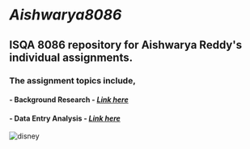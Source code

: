 # **_Aishwarya8086_**
## **ISQA 8086 repository for Aishwarya Reddy's individual assignments.**
### **The assignment topics include,**
#### - Background Research - [**_Link here_**]()
#### - Data Entry Analysis - [**_Link here_**]()
![disney]( https://clip2art.com/images/sadness-clipart-inside-out-9.jpg )
